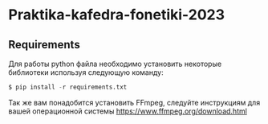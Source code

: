 # Praktika-kafedra-fonetiki-2023

## Requirements
Для работы python файла необходимо установить некоторые библиотеки используя следующую команду:
```python
$ pip install -r requirements.txt
```

Так же вам понадобится установить FFmpeg, следуйте инструкциям для вашей операционной системы https://www.ffmpeg.org/download.html
